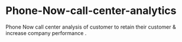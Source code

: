# Phone-Now-call-center-analytics
Phone Now call center analysis of customer to retain their customer &amp; increase company performance . 
